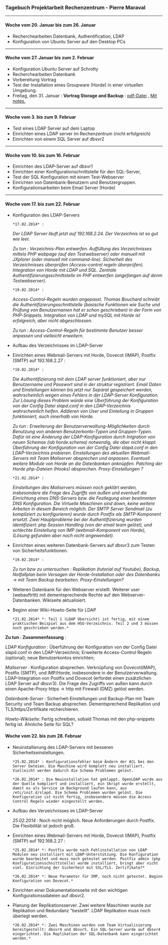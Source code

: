 ### Tagebuch Projektarbeit Rechenzentrum  - Pierre Maraval

_________

#### Woche vom 20. Januar bis zum 26. Januar
* Recherchearbeiten Datenbank, Authentification, LDAP
* Konfiguration von Ubuntu Server auf den Desktop PCs

______________

#### Woche vom 27. Januar bis zum 2. Februar
* Konfiguration Ubuntu Server auf Schrotty 
* Recherchearbeiten Datenbank
* Vorbereitung Vortrag
* Test der Installation eines Groupware (Horde) in einer virtuellen Umgebung.
* Freitag, den 31. Januar : **Vortrag Storage and Backup**  : [pdf-Datei](https://github.com/pm3003/RZProjekt/blob/master/01312014_Presentation/01312014_Presentation_Storage.pdf) , 
[Mit notes.](https://github.com/pm3003/RZProjekt/tree/master/01312014_Presentation)

________________ 

#### Woche vom 3. bis zum 9. Februar
* Test eines LDAP Server auf dem Laptop 
* Einrichten eines LDAP server im Rechenzentrum (nicht erfolgreich)
* Einrichten von einem SQL Server auf dbsvr2

_________________

#### Woche vom 10. bis zum 16. Februar
* Einrichten des LDAP-Server auf dbsvr1
* Einrichten einer Konfigurationschnittstelle für den SQL-Server, 
* Test der SQL Konfiguration mit einem Test-Webserver
* Einrichten von Datenbank-Benutzern und Benutzergruppen.
* Konfigurationsarbeiten beim Email Server (Horde)

________________

#### Woche vom 17. bis zum 22. Februar
* Konfiguration des LDAP-Servers
    
      *17.02.2014* : 
      
	*Der LDAP Server läuft jetzt auf 192.168.2.24. Der Verzeichnis ist so gut wie leer.*
	
	*Zu tun : Verzeichnis-Plan entwerfen. Auffüllung des Verzeichnisses mittels PHP webpage (auf den Testwebserver) oder manuell mit JXplorer (oder manuell mit command-line). Sicherheit des Verzeichnisses überprüfen (Access-control regeln überprüfen). Integration von Horde mit LDAP und SQL. Zentrale Authentifizierungsschnittstelle im PHP entwerfen (angefangen auf denm Testwebserver).*

      *19.02.2014* : 
      
	*Access-Control-Regeln wurden angepasst. Thomas Bouchard schreibt die Authentifizierungsschnittstelle (basische Funktionen wie Suche und Prüfung von Benutzernamen hat er schon geschrieben) in der Form von PHP-Snippets. Integration von LDAP und mySQL mit Horde ist erfolgreich, aber nicht abgeschlossen.*
	
	*Zu tun : Access-Control-Regeln für bestimmte Benutzer besser anpassen und vielleicht erweitern.*
* Aufbau des Verzeichnisses im LDAP-Server
* Einrichten eines Webmail-Servers mit Horde, Dovecot (IMAP), Postfix (SMTP) auf 192.168.2.27 :

      *19.02.2014* :

	*Die Authentifizierung mit dem LDAP server funktioniert, aber nur  Benutzername und Passwort sind in der struktur registriert. Email Daten und Einstellungen können bis jetzt nur Separat gespeichert werden, wahrscheinlich wegen eines Fehlers in der LDAP-Server Konfiguration. Zur Lösung dieses Problem würde eine Überführung der Konfiguration von der Config Datei slapd.conf in den LDAP-Verzeichnis wahrscheinlich helfen. Addieren von User und Einteilung in Gruppen funktioniert, auch innerhalb von Horde.*

	*Zu tun : Erweiterung der Benutzerverwaltung-Möglichkeiten durch Benutzung von anderen Benutzerkonto-Typen und Gruppen-Typen. Dafür ist eine Änderung der LDAP-Konfiguration durch Intgration von neuen Schemas (isb horde.schema) notwendig, die aber nicht klappt. Überführung der Konfiguration von der Config Datei slapd.conf in den LDAP-Verzeichnis probieren. Einstellungen des aktuellen Webmail-Servers mit Team Mailserver absprechen und anpassen. Eventuell weitere Module von Horde an die Datenbanken anknüpfen. Patching der Horde php-Dateien (Hooks) absprechen. Proxy-Einstellungen ?*
	
      *21.02.2014* :

	*Einstellungen des Mailservers müssen noch geklärt werden, insbesondere die Frage des Zugriffs von außen und eventuell die Einrichtung eines DNS-Servers bzw. die Festlegung einer bestimmten DNS Konfiguration. Die Virtuelle Maschinen sind down, keine weitere Arbeiten in diesem Bereich möglich.
	Der SMTP Server Sendmail (zu kompliziert zu konfigurieren) wurde durch Postfix als SMTP-Komponent ersetzt. Zwei Hauptprobleme bei der Authentifizierung wurden identifiziert: php Session Handling (von der email team gelöst), und schlechte Einstellung von IMP (webmail-Komponent von Horde), (Lösung gefunden aber noch nicht angewendet).*
      
 
* Einrichten eines weiteren Datenbank-Servers auf dbsvr3 zum Testen von Sicherheitsfunktionen.

      *19.02.2014* :

	*Zu tun bzw zu untersuchen : Replikation (tutorial auf Youtube), Backup, Notfallplan beim Versagen der Horde-Installation oder des Datenbanks -> mit Team Backup bearbeiten. Proxy-Einstellungen?*
	
* Weiteren Datenbank für den Webserver erstellt. Weiterer user (webauftritt) mit dementsprechende Rechte auf den Webserver-Datenbanken. Wikiseite aktualisiert.
* Beginn einer Wiki-Howto-Seite für LDAP
      
      *21.02.2014* *: Teil 1 (LDAP Übersicht) ist fertig, mit einem praktischen Beispiel aus dem HSU-Verzeichnis. Teil 2 und 3 müssen noch geschrieben werden.*
      

**Zu tun : Zusammenfassung** : 

*LDAP Konfiguration :* Überführung der Konfiguration von der Config Datei slapd.conf in den LDAP-Verzeichnis; Erweiterte Access-Control Regeln (optional); neue Benutzerkontos einrichten;

*Mailserver :* Konfiguration absprechen. Verknüpfung von Dovecot(IMAP), Postfix (SMTP), und IMP/Horde, insbesondere in der Benutzerverwaltung. LDAP-Integration von Postfix und Dovecot (erfordet einen zusätzlichen LDAP Server auf dbsvr3). Die Frage des Zugriffs von außen kann durch einen Apache-Proxy https -> http mit Firewall (DMZ) gelöst werden.

*Datenbank-Server :* Sicherheit-Einstellungen und Backup-Plan mit Team Security und Team Backup absprechen. Dementsprechend Replikation und TLS/https/Zertifikate recherchieren.

*Howto-Wikiseite:* Fertig schreiben, sobald Thomas mit den php-snippets fertig ist. Ähnliche Seite für SQL?

#### Woche vom 22. bis zum 28. Februar

* Neuinstallierung des LDAP-Servers mit besseren Sicherheitseinstellungen.

      *25.02.2014* : Konfigurationsfehler beim Ändern der ACL bei den Server Dateien. Die Maschine wird komplett neu installiert. Vielleicht werden dadurch die Schema Problemen gelöst.
      
      *26.02.2014* : Die Neuinstallation hat geklappt. OpenLDAP wurde aus der Quelle kompliert und installiert, ein Skript wurde erstellt, damit es als Service im Background laufen kann, aus /etc/init.d/slapd. Die Schema Problemen wurden gelöst. Die Konfiguration ist nicht fertig, insbesondere müssen die Access Control Regeln wieder eingestellt werden.
      
* Aufbau des Verzeichnisses im LDAP-Server

    *25.02.2014* : Noch nicht möglich. Neue Anforderungen durch Postfix. Die Flexibilität ist jedoch groß. 
    
* Einrichten eines Webmail-Servers mit Horde, Dovecot (IMAP), Postfix (SMTP) auf 192.168.2.27 :
      
      *25.02.2014* *: Postfix wurde nach Fehlinstallation von LDAP Modulen neu installiert mit LDAP-Unterstützung. Die Konfiguration wurde bearbeitet und muss noch getestet werden. Postfix admin (php Konfigurationsschnittstelle) wurde installiert, bringt aber nicht viel. Einrichtung der Sicherheit mit SSL/TLS. Zertifikate?*
      
      *26.02.2014* *: Neue Parameter für IMP, noch nicht getestet. Beginn Konfiguration von Dovecot.*
      
* Einrichten einer Dokumentationsseite mit den wichtigen Konfigurationssdateien auf dbsvr2.

* Planung der Replikationsserver. Zwei weitere Maschinen wurde zur Replikation und Redundanz "bestellt". LDAP Replikation muss noch überlegt werden.


      *26.02.2014* *: Zwei Maschinen wurden vom Team Virtualisierung bereitgestellt: dbsvr4 und dbsvr5. Ein SQL-Server wurde auf dbsvr4 eingerichtet. Die Replikation der SQL-Datenbank kann eingerichtet werden.*